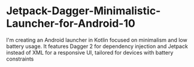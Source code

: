 # Jetpack-Dagger-Minimalistic-Launcher-for-Android-10
I'm creating an Android launcher in Kotlin focused on minimalism and low battery usage. It features Dagger 2 for dependency injection and Jetpack instead of XML for a responsive UI, tailored for devices with battery constraints
